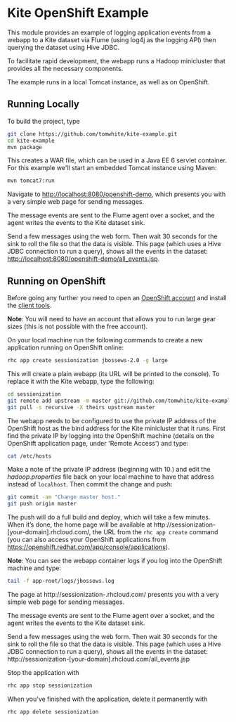 # Kite OpenShift Example

This module provides an example of logging application events from a webapp to a Kite 
dataset via Flume (using log4j as the logging API) then querying the dataset using Hive 
JDBC.

To facilitate rapid development, the webapp runs a Hadoop minicluster that provides all
the necessary components.

The example runs in a local Tomcat instance, as well as on OpenShift.

## Running Locally

To build the project, type

```bash
git clone https://github.com/tomwhite/kite-example.git
cd kite-example
mvn package
```

This creates a WAR file, which can be used in a Java EE 6 servlet container. For
this example we'll start an embedded Tomcat instance using Maven:

```bash
mvn tomcat7:run
```

Navigate to [http://localhost:8080/openshift-demo](http://localhost:8080/openshift-demo),
which presents you with a very simple web page for sending messages.

The message events are sent to the Flume agent
over a socket, and the agent writes the events to the Kite dataset sink.

Send a few messages using the web form. Then wait 30 seconds for the sink to roll the 
file so that the data is visible. This page (which uses a Hive JDBC connection to run a
 query), shows all the events in the dataset:
[http://localhost:8080/openshift-demo/all_events.jsp](http://localhost:8080/openshift-demo/all_events.jsp).

## Running on OpenShift

Before going any further you need to open an [OpenShift account](https://www.openshift.com/)
and install the [client tools](https://developers.openshift.com/en/getting-started-client-tools.html).

**Note**: You will need to have an account that allows you to run large gear sizes (this
is not possible with the free account).

On your local machine run the following commands to create a new application running on
OpenShift online:

```bash
rhc app create sessionization jbossews-2.0 -g large
```

This will create a plain webapp (its URL will be printed to the console).
To replace it with the Kite webapp, type the following:

```bash
cd sessionization
git remote add upstream -m master git://github.com/tomwhite/kite-example.git
git pull -s recursive -X theirs upstream master
```

The webapp needs to be configured to use the private IP address of the OpenShift host 
as the bind address for the Kite minicluster that it runs. First find the private IP by 
logging into the OpenShift machine
(details on the OpenShift application page, under 'Remote Access') and type:

```bash
cat /etc/hosts
```

Make a note of the private IP address (beginning with 10.) and edit the
_hadoop.properties_ file back on your local machine to have that address instead of 
`localhost`. Then commit the change and push:

```bash
git commit -am "Change master host."
git push origin master
```

The push will do a full build and deploy, which will take a few minutes. When it’s done,
the home page will be available at http://sessionization-[your-domain].rhcloud.com/,
the URL from the `rhc app create` command (you can also access your OpenShift applications
from https://openshift.redhat.com/app/console/applications).

**Note**: You can see the webapp container logs if you log into the OpenShift machine
and type:

```bash
tail -f app-root/logs/jbossews.log
```

The page at http://sessionization-<your-domain>.rhcloud.com/
presents you with a very simple web page for sending messages.

The message events are sent to the Flume agent
over a socket, and the agent writes the events to the Kite dataset sink.

Send a few messages using the web form. Then wait 30 seconds for the sink to roll the 
file so that the data is visible. This page (which uses a Hive JDBC connection to run a
 query), shows all the events in the dataset:
 http://sessionization-[your-domain].rhcloud.com/all_events.jsp

Stop the application with

```bash
rhc app stop sessionization
```

When you've finished with the application, delete it permanently with

```bash
rhc app delete sessionization
```